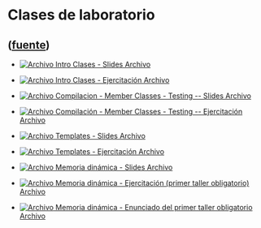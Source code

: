 # Clases de laboratorio
([fuente](https://campus.exactas.uba.ar/course/view.php?id=990&section=6))
---
  - [![Archivo](https://campus.exactas.uba.ar/theme/image.php/magazine/core/1462913092/f/pdf) Intro Clases - Slides Archivo](https://campus.exactas.uba.ar/mod/resource/view.php?id=59962)

  - [![Archivo](https://campus.exactas.uba.ar/theme/image.php/magazine/core/1462913092/f/archive) Intro Clases - Ejercitación Archivo](https://campus.exactas.uba.ar/mod/resource/view.php?id=59963)

  - [![Archivo](https://campus.exactas.uba.ar/theme/image.php/magazine/core/1462913092/f/pdf) Compilacion - Member Classes - Testing -- Slides Archivo](https://campus.exactas.uba.ar/mod/resource/view.php?id=60293)

  - [![Archivo](https://campus.exactas.uba.ar/theme/image.php/magazine/core/1462913092/f/archive) Compilación - Member Classes - Testing -- Ejercitación Archivo](https://campus.exactas.uba.ar/mod/resource/view.php?id=60295)

  - [![Archivo](https://campus.exactas.uba.ar/theme/image.php/magazine/core/1462913092/f/pdf) Templates - Slides Archivo](https://campus.exactas.uba.ar/mod/resource/view.php?id=60714)

  - [![Archivo](https://campus.exactas.uba.ar/theme/image.php/magazine/core/1462913092/f/archive) Templates - Ejercitación Archivo](https://campus.exactas.uba.ar/mod/resource/view.php?id=60716)

  - [![Archivo](https://campus.exactas.uba.ar/theme/image.php/magazine/core/1462913092/f/pdf) Memoria dinámica - Slides Archivo](https://campus.exactas.uba.ar/mod/resource/view.php?id=61022)

  - [![Archivo](https://campus.exactas.uba.ar/theme/image.php/magazine/core/1462913092/f/archive) Memoria dinámica - Ejercitación (primer taller obligatorio) Archivo](https://campus.exactas.uba.ar/mod/resource/view.php?id=61023)

  - [![Archivo](https://campus.exactas.uba.ar/theme/image.php/magazine/core/1462913092/f/pdf) Memoria dinámica - Enunciado del primer taller obligatorio Archivo](https://campus.exactas.uba.ar/mod/resource/view.php?id=61219)

